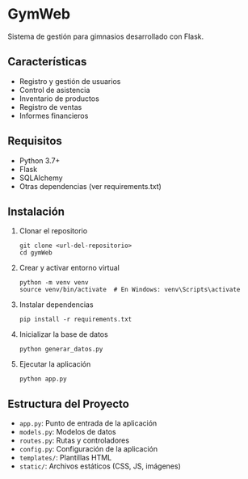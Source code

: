 # GymWeb

Sistema de gestión para gimnasios desarrollado con Flask.

## Características

- Registro y gestión de usuarios
- Control de asistencia
- Inventario de productos
- Registro de ventas
- Informes financieros

## Requisitos

- Python 3.7+
- Flask
- SQLAlchemy
- Otras dependencias (ver requirements.txt)

## Instalación

1. Clonar el repositorio

   ```
   git clone <url-del-repositorio>
   cd gymWeb
   ```

2. Crear y activar entorno virtual

   ```
   python -m venv venv
   source venv/bin/activate  # En Windows: venv\Scripts\activate
   ```

3. Instalar dependencias

   ```
   pip install -r requirements.txt
   ```

4. Inicializar la base de datos

   ```
   python generar_datos.py
   ```

5. Ejecutar la aplicación
   ```
   python app.py
   ```

## Estructura del Proyecto

- `app.py`: Punto de entrada de la aplicación
- `models.py`: Modelos de datos
- `routes.py`: Rutas y controladores
- `config.py`: Configuración de la aplicación
- `templates/`: Plantillas HTML
- `static/`: Archivos estáticos (CSS, JS, imágenes)
